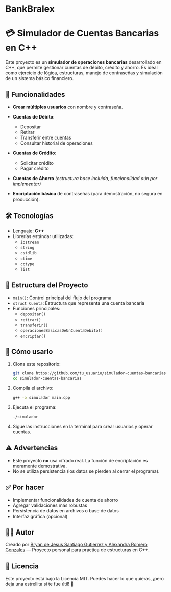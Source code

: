 # BankBralex
# 💳 Simulador de Cuentas Bancarias en C++

Este proyecto es un **simulador de operaciones bancarias** desarrollado en C++, que permite gestionar cuentas de débito, crédito y ahorro. Es ideal como ejercicio de lógica, estructuras, manejo de contraseñas y simulación de un sistema básico financiero.

## 🚀 Funcionalidades

- **Crear múltiples usuarios** con nombre y contraseña.
- **Cuentas de Débito**:
  - Depositar
  - Retirar
  - Transferir entre cuentas
  - Consultar historial de operaciones

- **Cuentas de Crédito**:
  - Solicitar crédito
  - Pagar crédito

- **Cuentas de Ahorro** *(estructura base incluida, funcionalidad aún por implementar)*

- **Encriptación básica** de contraseñas (para demostración, no segura en producción).

## 🛠️ Tecnologías

- Lenguaje: **C++**
- Librerías estándar utilizadas:
  - `iostream`
  - `string`
  - `cstdlib`
  - `ctime`
  - `cctype`
  - `list`

## 📂 Estructura del Proyecto

- `main()`: Control principal del flujo del programa
- `struct Cuenta`: Estructura que representa una cuenta bancaria
- Funciones principales:
  - `depositar()`
  - `retirar()`
  - `transferir()`
  - `operacionesBasicasDeUnCuentaDebito()`
  - `encriptar()`

## 🧪 Cómo usarlo

1. Clona este repositorio:
    ```bash
    git clone https://github.com/tu_usuario/simulador-cuentas-bancarias.git
    cd simulador-cuentas-bancarias
    ```

2. Compila el archivo:
    ```bash
    g++ -o simulador main.cpp
    ```

3. Ejecuta el programa:
    ```bash
    ./simulador
    ```

4. Sigue las instrucciones en la terminal para crear usuarios y operar cuentas.

## ⚠️ Advertencias

- Este proyecto **no** usa cifrado real. La función de encriptación es meramente demostrativa.
- No se utiliza persistencia (los datos se pierden al cerrar el programa).

## ✅ Por hacer

- Implementar funcionalidades de cuenta de ahorro
- Agregar validaciones más robustas
- Persistencia de datos en archivos o base de datos
- Interfaz gráfica (opcional)

## 🧑‍💻 Autor

Creado por [Bryan de Jesus Santiago Gutierrez y Alexandra Romero Gonzales](https://github.com/tu_usuario) — Proyecto personal para práctica de estructuras en C++.

## 📄 Licencia

Este proyecto está bajo la Licencia MIT. Puedes hacer lo que quieras, ¡pero deja una estrellita si te fue útil! 🌟
